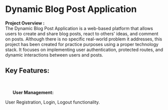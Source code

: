 <h1>Dynamic Blog Post Application</h1>
<b> Project Overview : </b> <br>
The Dynamic Blog Post Application is a web-based platform that allows users to create and share blog posts, react to others' ideas, and comment on posts.
Although there is no specific real-world problem it addresses, this project has been created for practice purposes using a proper technology stack.
It focuses on implementing user authentication, protected routes, and dynamic interactions between users and posts. <br>

<h2> Key Features: </h2> <br> 
<b> <ul> User Management:</ul></b> User Registration, Login, Logout functionality.
